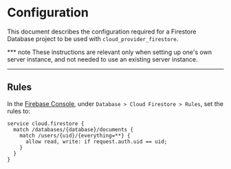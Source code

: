 # Configuration

This document describes the configuration required for a Firestore Database
project to be used with `cloud_provider_firestore`.

*** note
These instructions are relevant only when setting up one's own server instance,
and not needed to use an existing server instance.
***

## Rules

In the [Firebase Console], under `Database > Cloud Firestore > Rules`, set the
rules to:

```
service cloud.firestore {
  match /databases/{database}/documents {
    match /users/{uid}/{everything=**} {
      allow read, write: if request.auth.uid == uid;
    }
  }
}
```

[Firebase Console]: https://console.firebase.google.com/
